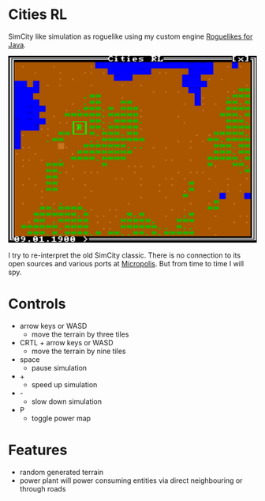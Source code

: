 # Cities RL
SimCity like simulation as roguelike using my custom engine
[Roguelikes for Java](https://github.com/klaushauschild1984/rl4j).

![Cities RL](screenshot.png?raw=true "Cities RL")

I try to re-interpret the old SimCity classic. There is no connection to its open sources and various ports at
[Micropolis](https://github.com/SimHacker/micropolis). But from time to time I will spy.

# Controls
* arrow keys or WASD
  * move the terrain by three tiles
* CRTL + arrow keys or WASD
  * move the terrain by nine tiles
* space
  * pause simulation
* \+
  * speed up simulation
* \-
  * slow down simulation
* P
  * toggle power map

# Features
* random generated terrain
* power plant will power consuming entities via direct neighbouring or through roads